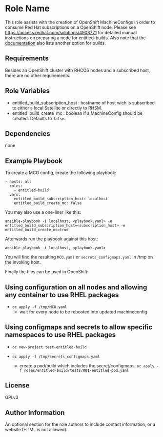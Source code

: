 Role Name
=========

This role assists with the creation of OpenShift MachineConfigs in order to consume Red Hat subscriptions on a OpenShift node.
Please see https://access.redhat.com/solutions/4908771 for detailed manual instructions on preparing a node for entitled-builds.
Also note that the [documentation](https://docs.openshift.com/container-platform/4.13/cicd/builds/running-entitled-builds.html) also lists another option for builds. 

Requirements
------------

Besides an OpenShift cluster with RHCOS nodes and a subscribed host, there are no other requirements.

Role Variables
--------------

* entitled_build_subscription_host : hostname of host wich is subscribed to either a local Satellite or directly to RHSM.
* entitled_build_create_mc : boolean if a MachineConfig should be created. Defaults to `false`.

Dependencies
------------

none

Example Playbook
----------------

To create a MCO config, create the following playbook:

```
- hosts: all
  roles:
    - entitled-build
  vars:
    entitled_build_subscription_host: localhost
    entitled_build_create_mc: false
```

You may also use a one-liner like this:

`ansible-playbook -i localhost, <playbook.yaml> -e entitled_build_subscription_host=<subscription_host> -e entitled_build_create_mc=true`


Afterwards run the playbook against this host:

`ansible-playbook -i localhost, <playbook.yaml>`

You will find the resulting `MCO.yaml` or `secrets_configmaps.yaml` in /tmp on the invoking host.

Finally the files can be used in OpenShift:

## Using configuration on all nodes and allowing **any** container to use RHEL packages
* `oc apply -f /tmp/MCO.yaml`
	* wait for every node to be rebooted into updated machineconfig

## Using configmaps and secrets to allow specific namespaces to use RHEL packages

* `oc new-project test-entitled-build`
* `oc apply -f /tmp/secrets_configmaps.yaml`

	* create a pod/build which includes the secret/configmaps:
		`oc apply -f roles/entitled-build/tests/001-entitled-pod.yaml`

License
-------

GPLv3

Author Information
------------------

An optional section for the role authors to include contact information, or a website (HTML is not allowed).
